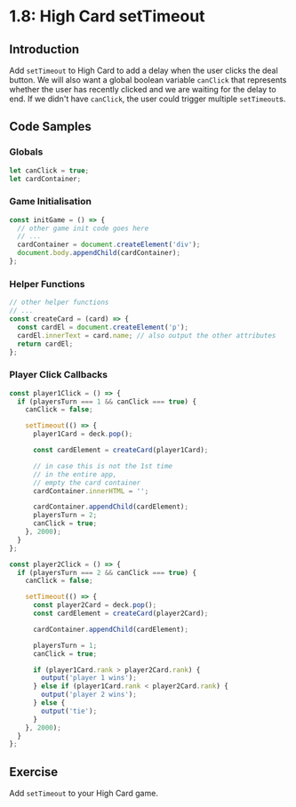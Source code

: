 # 1.8: High Card setTimeout

## Introduction

Add `setTimeout` to High Card to add a delay when the user clicks the deal button. We will also want a global boolean variable `canClick` that represents whether the user has recently clicked and we are waiting for the delay to end. If we didn't have `canClick`, the user could trigger multiple `setTimeout`s.

## Code Samples

### Globals

```javascript
let canClick = true;
let cardContainer;
```

### Game Initialisation

```javascript
const initGame = () => {
  // other game init code goes here
  // ...
  cardContainer = document.createElement('div');
  document.body.appendChild(cardContainer);
};
```

### Helper Functions

```javascript
// other helper functions
// ...
const createCard = (card) => {
  const cardEl = document.createElement('p');
  cardEl.innerText = card.name; // also output the other attributes
  return cardEl;
};
```

### Player Click Callbacks

```javascript
const player1Click = () => {
  if (playersTurn === 1 && canClick === true) {
    canClick = false;

    setTimeout(() => {
      player1Card = deck.pop();

      const cardElement = createCard(player1Card);

      // in case this is not the 1st time
      // in the entire app,
      // empty the card container
      cardContainer.innerHTML = '';

      cardContainer.appendChild(cardElement);
      playersTurn = 2;
      canClick = true;
    }, 2000);
  }
};

const player2Click = () => {
  if (playersTurn === 2 && canClick === true) {
    canClick = false;

    setTimeout(() => {
      const player2Card = deck.pop();
      const cardElement = createCard(player2Card);

      cardContainer.appendChild(cardElement);

      playersTurn = 1;
      canClick = true;

      if (player1Card.rank > player2Card.rank) {
        output('player 1 wins');
      } else if (player1Card.rank < player2Card.rank) {
        output('player 2 wins');
      } else {
        output('tie');
      }
    }, 2000);
  }
};
```

## Exercise

Add `setTimeout` to your High Card game.

